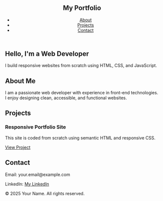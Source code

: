 <!DOCTYPE html>
<html lang="en">
<head>
  <meta charset="UTF-8">
  <meta name="viewport" content="width=device-width, initial-scale=1">
  <title>My Portfolio</title>
  <link rel="stylesheet" href="style.css">
</head>
<body>

  <header>
    <nav class="navbar">
      <h1>My Portfolio</h1>
      <ul class="nav-links">
        <li><a href="#about">About</a></li>
        <li><a href="#projects">Projects</a></li>
        <li><a href="#contact">Contact</a></li>
      </ul>
    </nav>
  </header>

  <section class="hero">
    <h2>Hello, I'm a Web Developer</h2>
    <p>I build responsive websites from scratch using HTML, CSS, and JavaScript.</p>
  </section>

  <section id="about" class="section">
    <h2>About Me</h2>
    <p>I am a passionate web developer with experience in front-end technologies. I enjoy designing clean, accessible, and functional websites.</p>
  </section>

  <section id="projects" class="section">
    <h2>Projects</h2>
    <div class="project">
      <h3>Responsive Portfolio Site</h3>
      <p>This site is coded from scratch using semantic HTML and responsive CSS.</p>
      <a href="#" target="_blank">View Project</a>
    </div>
    <!-- Add more projects as needed -->
  </section>

  <section id="contact" class="section">
    <h2>Contact</h2>
    <p>Email: your.email@example.com</p>
    <p>LinkedIn: <a href="#" target="_blank">My LinkedIn</a></p>
  </section>

  <footer>
    <p>&copy; 2025 Your Name. All rights reserved.</p>
  </footer>

</body>
</html>
